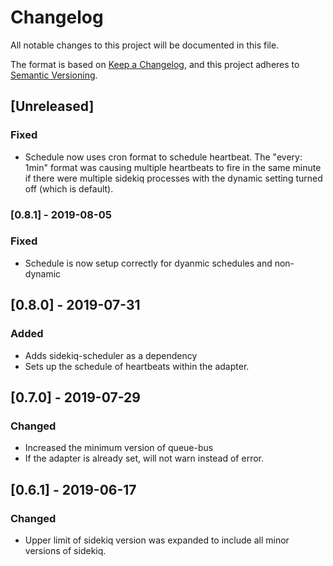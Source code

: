 # Changelog
All notable changes to this project will be documented in this file.

The format is based on [Keep a Changelog](https://keepachangelog.com/en/1.0.0/),
and this project adheres to [Semantic Versioning](https://semver.org/spec/v2.0.0.html).

## [Unreleased]

### Fixed
- Schedule now uses cron format to schedule heartbeat. The "every: 1min" format was causing multiple heartbeats to fire in the same minute if there were multiple sidekiq processes with the dynamic setting turned off (which is default).

### [0.8.1] - 2019-08-05

### Fixed
- Schedule is now setup correctly for dyanmic schedules and non-dynamic

## [0.8.0] - 2019-07-31

### Added
- Adds sidekiq-scheduler as a dependency
- Sets up the schedule of heartbeats within the adapter.

## [0.7.0] - 2019-07-29

### Changed
- Increased the minimum version of queue-bus
- If the adapter is already set, will not warn instead of error.

## [0.6.1] - 2019-06-17
### Changed

 - Upper limit of sidekiq version was expanded to include all minor versions of sidekiq.
